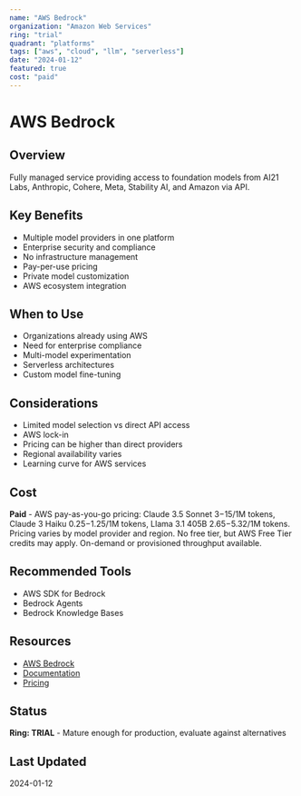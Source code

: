 ```yaml
---
name: "AWS Bedrock"
organization: "Amazon Web Services"
ring: "trial"
quadrant: "platforms"
tags: ["aws", "cloud", "llm", "serverless"]
date: "2024-01-12"
featured: true
cost: "paid"
---
```


# AWS Bedrock

## Overview
Fully managed service providing access to foundation models from AI21 Labs, Anthropic, Cohere, Meta, Stability AI, and Amazon via API.

## Key Benefits
- Multiple model providers in one platform
- Enterprise security and compliance
- No infrastructure management
- Pay-per-use pricing
- Private model customization
- AWS ecosystem integration

## When to Use
- Organizations already using AWS
- Need for enterprise compliance
- Multi-model experimentation
- Serverless architectures
- Custom model fine-tuning

## Considerations
- Limited model selection vs direct API access
- AWS lock-in
- Pricing can be higher than direct providers
- Regional availability varies
- Learning curve for AWS services

## Cost
**Paid** - AWS pay-as-you-go pricing: Claude 3.5 Sonnet $3-$15/1M tokens, Claude 3 Haiku $0.25-$1.25/1M tokens, Llama 3.1 405B $2.65-$5.32/1M tokens. Pricing varies by model provider and region. No free tier, but AWS Free Tier credits may apply. On-demand or provisioned throughput available.

## Recommended Tools
- AWS SDK for Bedrock
- Bedrock Agents
- Bedrock Knowledge Bases

## Resources
- [AWS Bedrock](https://aws.amazon.com/bedrock/)
- [Documentation](https://docs.aws.amazon.com/bedrock/)
- [Pricing](https://aws.amazon.com/bedrock/pricing/)

## Status
**Ring: TRIAL** - Mature enough for production, evaluate against alternatives

## Last Updated
2024-01-12
